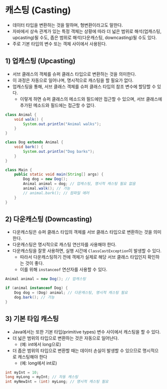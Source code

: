 # 캐스팅 (Casting)
- 데이터 타입을 변환하는 것을 말하며, 형변환이라고도 말한다.
- 자바에서 상속 관계가 있는 특정 객체는 상황에 따라 더 넓은 범위로 해석(업캐스팅, upcasting)될 수도, 좁은 범위로 해석(다운캐스팅, downcasting)될 수도 있다.
- 주로 기본 타입의 변수 또는 객체 사이에서 사용된다.
  
## 1) 업캐스팅 (Upcasting)
- 서브 클래스의 객체를 슈퍼 클래스 타입으로 변환하는 것을 의미한다.
- 이 과정은 자동으로 일어나며, 명시적으로 캐스팅을 할 필요가 없다.
- 업캐스팅을 통해, 서브 클래스 객체를 슈퍼 클래스 타입의 참조 변수에 할당할 수 있다.
	- 이렇게 하면 슈퍼 클래스의 메소드와 필드에만 접근할 수 있으며, 서브 클래스에 추가된 메소드와 필드에는 접근할 수 없다.
```java
class Animal {
    void walk() {
        System.out.println("Animal walks");
    }
}

class Dog extends Animal {
    void bark() {
        System.out.println("Dog barks");
    }
}

class Main {
    public static void main(String[] args) {
        Dog dog = new Dog();
        Animal animal = dog; // 업캐스팅, 명시적 캐스팅 필요 없음
        animal.walk(); // 가능
        // animal.bark(); // 컴파일 에러
    }
}
```

## 2) 다운캐스팅 (Downcasting)
- 다운캐스팅은 슈퍼 클래스 타입의 객체를 서브 클래스 타입으로 변환하는 것을 의미한다.
- 다운캐스팅은 명시적으로 캐스팅 연산자를 사용해야 한다.
- 다운캐스팅을 잘못 사용하면, 실행 시간에 `ClassCastException`이 발생할 수 있다.
	- 따라서 다운캐스팅하기 전에 객체가 실제로 해당 서브 클래스 타입인지 확인하는 것이 좋다.
	- 이를 위해 `instanceof` 연산자를 사용할 수 있다.

```java
Animal animal = new Dog(); // 업캐스팅

if (animal instanceof Dog) {
    Dog dog = (Dog) animal; // 다운캐스팅, 명시적 캐스팅 필요
    dog.bark(); // 가능
}
```

## 3) 기본 타입 캐스팅
- Java에서는 또한 기본 타입(primitive types) 변수 사이에서 캐스팅을 할 수 있다.
- 더 넓은 범위의 타입으로 변환하는 것은 자동으로 일어난다.
	- (예: int에서 long으로)
- 더 좁은 범위의 타입으로 변환할 때는 데이터 손실이 발생할 수 있으므로 명시적으로 캐스팅해야 한다
	- (예: long에서 int로)

```java
int myInt = 10;
long myLong = myInt; // 자동 캐스팅
int myNewInt = (int) myLong; // 명시적 캐스팅 필요
```